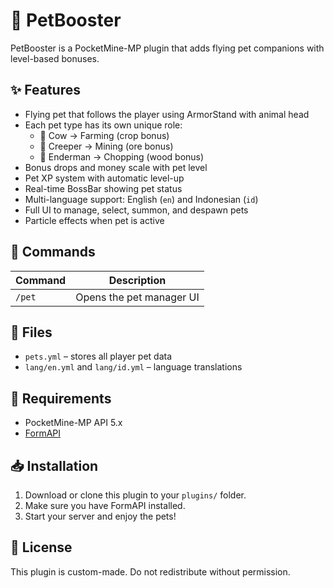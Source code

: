 # 🐾 PetBooster

PetBooster is a PocketMine-MP plugin that adds flying pet companions with level-based bonuses.

## ✨ Features

- Flying pet that follows the player using ArmorStand with animal head
- Each pet type has its own unique role:
  - 🐄 Cow → Farming (crop bonus)
  - 🧨 Creeper → Mining (ore bonus)
  - 🧱 Enderman → Chopping (wood bonus)
- Bonus drops and money scale with pet level
- Pet XP system with automatic level-up
- Real-time BossBar showing pet status
- Multi-language support: English (`en`) and Indonesian (`id`)
- Full UI to manage, select, summon, and despawn pets
- Particle effects when pet is active

## 🔧 Commands

| Command | Description            |
|---------|------------------------|
| `/pet`  | Opens the pet manager UI |

## 📂 Files

- `pets.yml` – stores all player pet data
- `lang/en.yml` and `lang/id.yml` – language translations

## 📌 Requirements

- PocketMine-MP API 5.x
- [FormAPI](https://github.com/jojoe77777/FormAPI)

## 📥 Installation

1. Download or clone this plugin to your `plugins/` folder.
2. Make sure you have FormAPI installed.
3. Start your server and enjoy the pets!

## 📜 License

This plugin is custom-made. Do not redistribute without permission.
